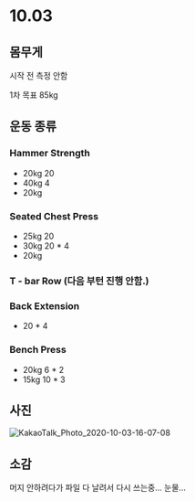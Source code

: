 # 10.03

## 몸무게 

시작 전 측정 안함

1차 목표 85kg



## 운동 종류

### Hammer Strength

* 20kg 20
* 40kg 4
* 20kg 



### Seated Chest Press

* 25kg 20
* 30kg 20 * 4
* 20kg



### T - bar Row (다음 부턴 진행 안함.)



### Back Extension

* 20 * 4



### Bench Press

* 20kg 6 * 2
* 15kg 10 * 3



## 사진

![KakaoTalk_Photo_2020-10-03-16-07-08](https://user-images.githubusercontent.com/48466830/94985782-6a33a400-0594-11eb-803c-2a3000815d03.jpeg)



## 소감

머지 안하려다가 파일 다 날려서 다시 쓰는중... 눈물...

